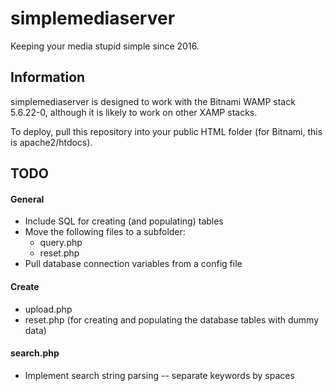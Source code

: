# simplemediaserver

Keeping your media stupid simple since 2016.

## Information

simplemediaserver is designed to work with the Bitnami WAMP stack 5.6.22-0, although it is likely to work on other XAMP stacks.

To deploy, pull this repository into your public HTML folder (for Bitnami, this is apache2/htdocs).

## TODO

#### General

- Include SQL for creating (and populating) tables
- Move the following files to a subfolder:
  - query.php
  - reset.php
- Pull database connection variables from a config file

#### Create

- upload.php
- reset.php (for creating and populating the database tables with dummy data)

#### search.php

- Implement search string parsing -- separate keywords by spaces
